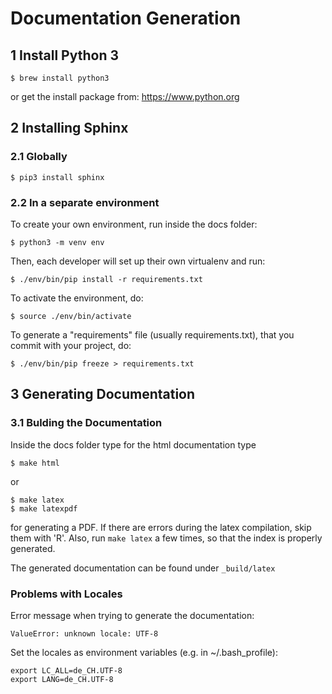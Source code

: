 # Documentation Generation #

## 1 Install Python 3 ##

```
$ brew install python3
```

or get the install package from: https://www.python.org


## 2 Installing Sphinx ## 

### 2.1 Globally ###

```
$ pip3 install sphinx
```

### 2.2 In a separate environment ###

To create your own environment, run inside the docs folder:

```
$ python3 -m venv env
```

Then, each developer will set up their own virtualenv and run:

```
$ ./env/bin/pip install -r requirements.txt
```

To activate the environment, do:

```
$ source ./env/bin/activate
```

To generate a "requirements" file (usually requirements.txt), that you commit with your project, do:

```
$ ./env/bin/pip freeze > requirements.txt
```


## 3 Generating Documentation ##

### 3.1 Bulding the Documentation ###

Inside the docs folder type for the html documentation type

```
$ make html
```

or

```
$ make latex
$ make latexpdf
```

for generating a PDF. If there are errors during the latex compilation, skip them with 'R'. Also, run ```make latex``` a
few times, so that the index is properly generated.

The generated documentation can be found under  ```_build/latex```

### Problems with Locales ###

Error message when trying to generate the documentation:

```
ValueError: unknown locale: UTF-8
```

Set the locales as environment variables (e.g. in ~/.bash_profile):

```
export LC_ALL=de_CH.UTF-8
export LANG=de_CH.UTF-8
```